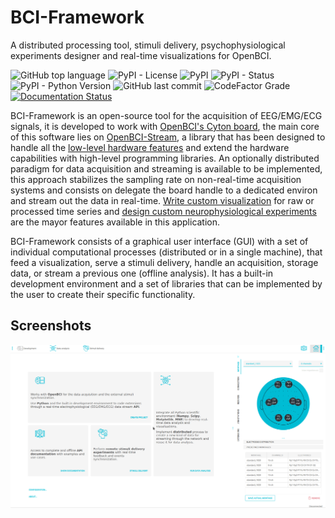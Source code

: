 # BCI-Framework
A distributed processing tool, stimuli delivery, psychophysiological experiments designer and real-time visualizations for OpenBCI.


![GitHub top language](https://img.shields.io/github/languages/top/un-gcpds/bci-framework)
![PyPI - License](https://img.shields.io/pypi/l/bci-framework)
![PyPI](https://img.shields.io/pypi/v/bci-framework)
![PyPI - Status](https://img.shields.io/pypi/status/bci-framework)
![PyPI - Python Version](https://img.shields.io/pypi/pyversions/bci-framework)
![GitHub last commit](https://img.shields.io/github/last-commit/un-gcpds/bci-framework)
![CodeFactor Grade](https://img.shields.io/codefactor/grade/github/UN-GCPDS/bci-framework)
[![Documentation Status](https://readthedocs.org/projects/bci-framework/badge/?version=latest)](https://bci-framework.readthedocs.io/en/latest/?badge=latest)

BCI-Framework is an open-source tool for the acquisition of EEG/EMG/ECG signals, it is developed to work with [OpenBCI's Cyton board](https://shop.openbci.com/products/cyton-biosensing-board-8-channel?variant=38958638542), the main core of this software lies on [OpenBCI-Stream](https://openbci-stream.readthedocs.io/en/latest/index.html), a library that has been designed to handle all the [low-level hardware features](https://docs.openbci.com/docs/02Cyton/CytonSDK) and extend the hardware capabilities with high-level programming libraries. An optionally distributed paradigm for data acquisition and streaming is available to be implemented, this approach stabilizes the sampling rate on non-real-time acquisition systems and consists on delegate the board handle to a dedicated environ and stream out the data in real-time. [Write custom visualization](70-develop_visualizations.ipynb) for raw or processed time series and [design custom neurophysiological experiments](80-develop_stimuli_delivery.ipynb) are the mayor features available in this application.

BCI-Framework consists of a graphical user interface (GUI) with a set of individual computational processes (distributed or in a single machine), that feed a visualization, serve a stimuli delivery, handle an acquisition, storage data, or stream a previous one (offline analysis). It has a built-in development environment and a set of libraries that can be implemented by the user to create their specific functionality.

## Screenshots

![](https://github.com/UN-GCPDS/bci-framework/blob/master/docs/source/notebooks/images/readme.gif)
